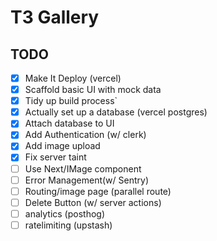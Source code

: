 # T3 Gallery

## TODO

- [x] Make It Deploy (vercel)
- [x] Scaffold basic UI with mock data
- [x] Tidy up build process`
- [x] Actually set up a database (vercel postgres)
- [x] Attach database to UI
- [x] Add Authentication (w/ clerk)
- [x] Add image upload
- [x] Fix server taint
- [ ] Use Next/IMage component
- [ ] Error Management(w/ Sentry)
- [ ] Routing/image page (parallel route)
- [ ] Delete Button (w/ server actions)
- [ ] analytics (posthog)
- [ ] ratelimiting (upstash)